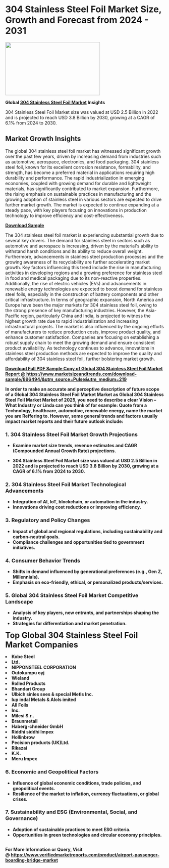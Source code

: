 <H1>304 Stainless Steel Foil Market Size, Growth and Forecast from 2024 - 2031</H1><img class="aligncenter size-medium wp-image-584254" src="https://thirdeyenews.in/wp-content/uploads/2024/09/Global-Market-Research-300x168.jpeg" alt="" width="300" height="168" /><p><strong>Global&nbsp;<a href="https://www.marketsizeandtrends.com/download-sample/896494/&amp;utm_source=Pulse&amp;utm_medium=219">304 Stainless Steel Foil Market</a> Insights</strong></p><p>304 Stainless Steel Foil Market size was valued at USD 2.5 Billion in 2022 and is projected to reach USD 3.8 Billion by 2030, growing at a CAGR of 6.1% from 2024 to 2030.</p><p><h2>Market Growth Insights</h2> <p>The global 304 stainless steel foil market has witnessed significant growth over the past few years, driven by increasing demand from industries such as automotive, aerospace, electronics, and food packaging. 304 stainless steel foil, known for its excellent corrosion resistance, formability, and strength, has become a preferred material in applications requiring high durability and performance. The rapid industrialization in emerging economies, coupled with growing demand for durable and lightweight materials, has significantly contributed to market expansion. Furthermore, the rising emphasis on sustainable practices in manufacturing and the growing adoption of stainless steel in various sectors are expected to drive further market growth. The market is expected to continue expanding at a steady pace, with key players focusing on innovations in production technology to improve efficiency and cost-effectiveness.</p> <p><strong><a href="#">Download Sample</a></strong></p> <p>The 304 stainless steel foil market is experiencing substantial growth due to several key drivers. The demand for stainless steel in sectors such as automotive and aerospace is increasing, driven by the material's ability to withstand harsh conditions and its ability to reduce overall weight. Furthermore, advancements in stainless steel production processes and the growing awareness of its recyclability are further accelerating market growth. Key factors influencing this trend include the rise in manufacturing activities in developing regions and a growing preference for stainless steel in food and medical packaging due to its non-reactive properties. Additionally, the rise of electric vehicles (EVs) and advancements in renewable energy technologies are expected to boost demand for stainless steel foils, especially in the construction of battery components and other critical infrastructure. In terms of geographic expansion, North America and Europe have been the major markets for 304 stainless steel foil, owing to the strong presence of key manufacturing industries. However, the Asia-Pacific region, particularly China and India, is projected to witness the highest growth rate due to rapid industrialization and increasing infrastructural projects. The market is also influenced by the ongoing efforts of manufacturers to reduce production costs, improve product quality, and enhance customer satisfaction. Companies are focusing on establishing a robust supply chain to meet the growing demand and ensure consistent product availability. As technology continues to advance, innovations in stainless steel production methods are expected to improve the quality and affordability of 304 stainless steel foil, further bolstering market growth.</p> <p><strong><a href="#"></p><p><span class=""><strong>Download Full PDF Sample Copy of Global 304 Stainless Steel Foil Market Report</strong> @ <a href="https://www.marketsizeandtrends.com/download-sample/896494/&amp;utm_source=Pulse&amp;utm_medium=219" target="_blank">https://www.marketsizeandtrends.com/download-sample/896494/&amp;utm_source=Pulse&amp;utm_medium=219</a></span></p><p>In order to make an accurate and perceptive description of future scope of a Global&nbsp;304 Stainless Steel Foil Market Market as Global&nbsp;304 Stainless Steel Foil Market Market of 2025, you need to describe a clear Vision &ndash; What Industry or Linda can you think of for example: Quote from a Technology, healthcare, automotive, renewable energy, name the market you are Reffering to. However, some general trends and factors usually impact market reports and their future outlook include:</p><h3>1.&nbsp;<strong>304 Stainless Steel Foil Market Growth Projections</strong></h3><ul><li>Examine market size trends, revenue estimates and CAGR (Compounded Annual Growth Rate) projections.</li><li><p>304 Stainless Steel Foil Market size was valued at USD 2.5 Billion in 2022 and is projected to reach USD 3.8 Billion by 2030, growing at a CAGR of 6.1% from 2024 to 2030.</p></li></ul><h3>2.&nbsp;<strong>304 Stainless Steel Foil Market Technological Advancements</strong></h3><ul><li>Integration of AI, IoT, blockchain, or automation in the industry.</li><li>Innovations driving cost reductions or improving efficiency.</li></ul><h3>3.&nbsp;<strong>Regulatory and Policy Changes</strong></h3><ul><li>Impact of global and regional regulations, including sustainability and carbon-neutral goals.</li><li>Compliance challenges and opportunities tied to government initiatives.</li></ul><h3>4.&nbsp;<strong>Consumer Behavior Trends</strong></h3><ul><li>Shifts in demand influenced by generational preferences (e.g., Gen Z, Millennials).</li><li>Emphasis on eco-friendly, ethical, or personalized products/services.</li></ul><h3>5.&nbsp;<strong>Global 304 Stainless Steel Foil Market Competitive Landscape</strong></h3><ul><li>Analysis of key players, new entrants, and partnerships shaping the industry.</li><li>Strategies for differentiation and market penetration.</li></ul><p data-pm-slice="1 1 []"><span style="color: inherit; font-family: inherit; font-size: 25px;">Top Global 304 Stainless Steel Foil Market Companies</span></p><div class="" data-test-id=""><p><li>Kobe Steel</li><li> Ltd.</li><li> NIPPONSTEEL CORPORATION</li><li> Outokumpu oyj</li><li> Wieland</li><li> Rolled Products</li><li> Bhandari Group</li><li> Ulbich sinles sees & special Metls Inc.</li><li> lup indal Metals & Alols imited</li><li> All Foils</li><li> Inc.</li><li> Milesi S.r..</li><li> Braunmetall</li><li> Haberg-chneider GmbH</li><li> Riddhi siddhi lmpex</li><li> Hollinbrow</li><li> Pecision products (UK)Ltd.</li><li> Rikazai</li><li> K.K.</li><li> Meru Impex</li></p></div><h3>6.&nbsp;<strong>Economic and Geopolitical Factors</strong></h3><ul><li>Influence of global economic conditions, trade policies, and geopolitical events.</li><li>Resilience of the market to inflation, currency fluctuations, or global crises.</li></ul><h3>7.&nbsp;<strong>Sustainability and ESG (Environmental, Social, and Governance)</strong></h3><ul><li>Adoption of sustainable practices to meet ESG criteria.</li><li>Opportunities in green technologies and circular economy principles.</li></ul><h2><strong style="font-size: 14px;">For More Information or Query, Visit @&nbsp;</strong><a style="background-color: #ffffff; font-size: 14px;" href="https://www.marketsizeandtrends.com/report/304-stainless-steel-foil-market/" target="_blank">https://www.verifiedmarketreports.com/product/airport-passenger-boarding-bridge-market</a></h2>
